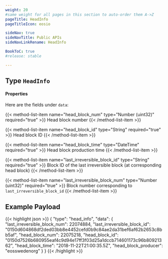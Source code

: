 ```yaml
---
weight: 20
#same weight for all pages in this section to auto-order them A->Z
pageTitle: HeadInfo
pageTitleIcon: eosio

sideNav: true
sideNavTitle: Public APIs
sideNavLinkRename: HeadInfo

BookToC: true
#release: stable

---
```


## Type `HeadInfo`

#### Properties

Here are the fields under `data`:

{{< method-list-item name="head_block_num" type="Number (uint32)" required="true" >}}
  Head block number
{{< /method-list-item >}}

{{< method-list-item name="head_block_id" type="String" required="true" >}}
  Head block ID
{{< /method-list-item >}}

{{< method-list-item name="head_block_time" type="DateTime" required="true" >}}
  Head block production time
{{< /method-list-item >}}

{{< method-list-item name="last_irreversible_block_id" type="String" required="true" >}}
  Block ID of the last irreversible block (at corresponding head block)
{{< /method-list-item >}}

{{< method-list-item name="last_irreversible_block_num" type="Number (uint32)" required="true" >}}
  Block number corresponding to `last_irreversible_block_id`
{{< /method-list-item >}}

## Example Payload

{{< highlight json >}}
{
  "type": "head_info",
  "data": {
    "last_irreversible_block_num": 22074884,
    "last_irreversible_block_id": "0150d604868df2ded03bb8e4452cefd0b9c84ae2da31bef6af62b2653c8bb5af",
    "head_block_num": 22075218,
    "head_block_id": "0150d7526b680955eaf4c9d94e17ff3f03d25a1dccb714601173c96b80921362",
    "head_block_time": "2018-11-22T21:00:35.5Z",
    "head_block_producer": "eosswedenorg"
  }
}
{{< /highlight >}}